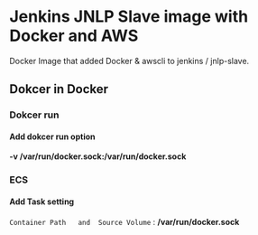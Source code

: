 # Jenkins JNLP Slave image with Docker and AWS
Docker Image that added Docker & awscli to jenkins / jnlp-slave.

 ## Dokcer in Docker
 ### Dokcer run
 ####  Add dokcer run option
 **-v /var/run/docker.sock:/var/run/docker.sock**
 
 ### ECS
 #### Add Task setting
 ``Container Path	and  Source Volume`` :  **/var/run/docker.sock**
